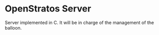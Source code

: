 # OpenStratos Server #

Server implemented in C. It will be in charge of the management of the balloon.
